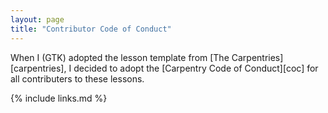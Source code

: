 ```yaml
---
layout: page
title: "Contributor Code of Conduct"
---
```


When I (GTK) adopted the lesson template from [The Carpentries][carpentries], 
I decided to adopt the [Carpentry Code of Conduct][coc] for all contributers to these lessons.

{% include links.md %}
